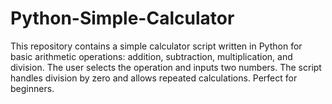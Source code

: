 # Python-Simple-Calculator
This repository contains a simple calculator script written in Python for basic arithmetic operations: addition, subtraction, multiplication, and division. The user selects the operation and inputs two numbers. The script handles division by zero and allows repeated calculations. Perfect for beginners.
